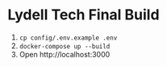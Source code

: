 # Lydell Tech Final Build
1. `cp config/.env.example .env`
2. `docker-compose up --build`
3. Open http://localhost:3000